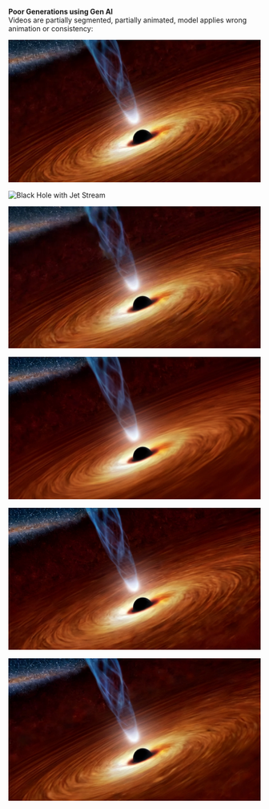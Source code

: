**Poor Generations using Gen AI**  
Videos are partially segmented, partially animated, model applies wrong animation or consistency:  

![Black Hole with Jet Stream](https://github.com/bartczernicki/StableDiffusion/blob/main/ImgToVid/Black-Hole-With-Jet/Bad/Black-Hole-With-Jet-Bad-Gas-Bend.webp)

![Black Hole with Jet Stream](https://github.com/bartczernicki/StableDiffusion/blob/main/ImgToVid/Black-Hole-With-Jet/Bad/Black-Hole-With-Jet-Bad-Jello.webp)

![Black Hole with Jet Stream](https://github.com/bartczernicki/StableDiffusion/blob/main/ImgToVid/Black-Hole-With-Jet/Bad/Black-Hole-With-Jet-Bad-Jitter.webp)

![Black Hole with Jet Stream](https://github.com/bartczernicki/StableDiffusion/blob/main/ImgToVid/Black-Hole-With-Jet/Bad/Black-Hole-With-Jet-Bad-NoSync.webp)

![Black Hole with Jet Stream](https://github.com/bartczernicki/StableDiffusion/blob/main/ImgToVid/Black-Hole-With-Jet/Bad/Black-Hole-With-Jet-Bad-Partial-Rotation.webp)

![Black Hole with Jet Stream](https://github.com/bartczernicki/StableDiffusion/blob/main/ImgToVid/Black-Hole-With-Jet/Bad/Black-Hole-With-Jet-Bad-Pause-Segment.webp)



